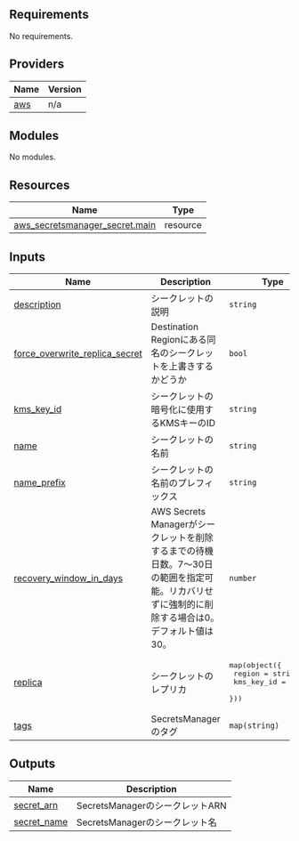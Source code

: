 ## Requirements

No requirements.

## Providers

| Name | Version |
|------|---------|
| <a name="provider_aws"></a> [aws](#provider\_aws) | n/a |

## Modules

No modules.

## Resources

| Name | Type |
|------|------|
| [aws_secretsmanager_secret.main](https://registry.terraform.io/providers/hashicorp/aws/latest/docs/resources/secretsmanager_secret) | resource |

## Inputs

| Name | Description | Type | Default | Required |
|------|-------------|------|---------|:--------:|
| <a name="input_description"></a> [description](#input\_description) | シークレットの説明 | `string` | `""` | no |
| <a name="input_force_overwrite_replica_secret"></a> [force\_overwrite\_replica\_secret](#input\_force\_overwrite\_replica\_secret) | Destination Regionにある同名のシークレットを上書きするかどうか | `bool` | `null` | no |
| <a name="input_kms_key_id"></a> [kms\_key\_id](#input\_kms\_key\_id) | シークレットの暗号化に使用するKMSキーのID | `string` | `null` | no |
| <a name="input_name"></a> [name](#input\_name) | シークレットの名前 | `string` | n/a | yes |
| <a name="input_name_prefix"></a> [name\_prefix](#input\_name\_prefix) | シークレットの名前のプレフィックス | `string` | `null` | no |
| <a name="input_recovery_window_in_days"></a> [recovery\_window\_in\_days](#input\_recovery\_window\_in\_days) | AWS Secrets Managerがシークレットを削除するまでの待機日数。7～30日の範囲を指定可能。リカバリせずに強制的に削除する場合は0。デフォルト値は30。 | `number` | `null` | no |
| <a name="input_replica"></a> [replica](#input\_replica) | シークレットのレプリカ | <pre>map(object({<br/>    region     = string<br/>    kms_key_id = string<br/>  }))</pre> | `{}` | no |
| <a name="input_tags"></a> [tags](#input\_tags) | SecretsManagerのタグ | `map(string)` | `{}` | no |

## Outputs

| Name | Description |
|------|-------------|
| <a name="output_secret_arn"></a> [secret\_arn](#output\_secret\_arn) | SecretsManagerのシークレットARN |
| <a name="output_secret_name"></a> [secret\_name](#output\_secret\_name) | SecretsManagerのシークレット名 |
